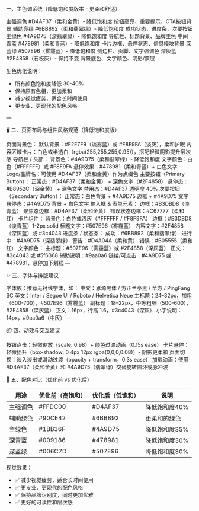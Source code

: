  一、主色调系统（降低饱和度版本 - 更柔和舒适）

主强调色
#D4AF37（柔和金黄）- 降低饱和度
按钮高亮、重要提示、CTA按钮背景
辅助亮绿
#6BB892（柔和翡翠绿）- 降低饱和度
成功状态、进度条、次要按钮
主绿色
#4A9D75（深翡翠绿）- 降低饱和度
导航栏、标题背景、品牌主色
中间青蓝
#478981（柔和青蓝）- 降低饱和度
卡片边框、悬停状态、信息模块背景
深蓝绿
#507E96（雾霾蓝）- 降低饱和度
侧边栏、页脚、文字强调色
深灰蓝
#2F4858（石板灰）- 保持不变
背景底色、文字颜色、阴影/蒙层

配色优化说明：
- 所有颜色饱和度降低 30-40%
- 保持原有色相，更加柔和
- 减少视觉疲劳，适合长时间使用
- 更专业、更现代的配色风格

—

🖥️ 二、页面布局与组件风格规范（降低饱和度版）

页面背景色：
默认背景：#F2F7F9（淡雾蓝）或 #F8F9FA（淡灰），柔和护眼
内容区域卡片：白色或半透白（rgba(255,255,255,0.95)），搭配轻微阴影提升层次感
导航栏 / 头部：
背景色：#4A9D75（柔和翡翠绿）- 降低饱和度
文字颜色：白色（#FFFFFF）或 #F8F9FA
悬停效果：#478981（柔和青蓝）+ 白色文字
Logo/品牌名：可使用 #D4AF37（柔和金黄）作为点缀色
主要按钮（Primary Button）：
正常态：#D4AF37（柔和金黄） + 深色文字（#2F4858）
悬停态：#B8952C（深金黄） + 深色文字
禁用态：#D4AF37 透明度 40%
次要按钮（Secondary Button）：
正常态：白色背景 + #4A9D75 边框 + #4A9D75 文字
悬停态：#4A9D75 背景 + 白色文字
输入框 & 表单元素：
边框：#B3DBD8（淡青蓝）
聚焦态边框：#D4AF37（柔和金黄）
错误状态边框：#C67777（柔和红）
卡片组件：
背景色：白色或浅灰（#FFFFFF / #F8F9FA）
边框：#B3DBD8（淡青蓝）1-2px solid
标题文字：#507E96（雾霾蓝）
内容文字：#2F4858（深灰蓝）或 #3c4043
进度条 / 状态条：
成功：#6BB892（柔和翡翠绿）
进行中：#4A9D75（深翡翠绿）
警告：#D4A04A（柔和黄）
错误：#B05555（柔和红）
文字颜色：
主标题：#507E96（雾霾蓝）或 #2F4858（深灰蓝）
正文：#3c4043 或 #5f6368
辅助说明：#9aa0a6
链接/可点击：#4A9D75 或 #478981，悬停加下划线
—

✨ 三、字体与排版建议

字体族：推荐无衬线字体，如：
中文：思源黑体 / 方正兰亭黑 / 苹方 / PingFang SC
英文：Inter / Segoe UI / Roboto / Helvetica Neue
主标题：24–32px，加粗（600-700），#507E96（雾霾蓝）
副标题：18–22px，中等粗细（500-600），#2F4858（深灰蓝）
正文：16px，行高 1.6，#3c4043（深灰）
小字说明：14px，#9aa0a6（中灰）
—

📦 四、动效与交互建议

按钮点击：轻微缩放（scale: 0.98）+ 颜色过渡动画（0.15s ease）
卡片悬停：轻微抬升（box-shadow: 0 4px 12px rgba(0,0,0,0.08)）- 阴影更柔和
页面切换：淡入淡出或滑动过渡（opacity + transform，0.3s ease）
加载动画：使用 #D4AF37（柔和金黄）和 #4A9D75（翡翠绿）交替旋转圆环或脉冲波

🎨 五、配色对比（优化前 vs 优化后）

| 用途 | 优化前（高饱和） | 优化后（低饱和） | 说明 |
|------|----------------|----------------|------|
| 主强调色 | #FFDC00 | #D4AF37 | 降低饱和度40% |
| 辅助绿色 | #90CE42 | #6BB892 | 更柔和的绿色 |
| 主绿色 | #1BB36F | #4A9D75 | 降低饱和度35% |
| 深青蓝 | #009186 | #478981 | 降低饱和度30% |
| 深蓝绿 | #006C7D | #507E96 | 降低饱和度30% |

视觉效果：
- ✅ 减少视觉疲劳，适合长时间使用
- ✅ 更专业、更现代的配色风格
- ✅ 保持品牌识别度，同时更加优雅
- ✅ 更好的可读性和层次感